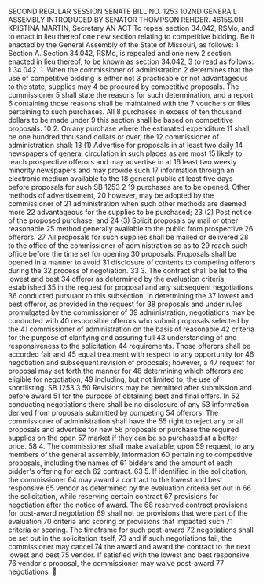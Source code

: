 SECOND REGULAR SESSION
SENATE BILL NO. 1253
102ND GENERA L ASSEMBLY
INTRODUCED BY SENATOR THOMPSON REHDER.
4615S.01I KRISTINA MARTIN, Secretary
AN ACT
To repeal section 34.042, RSMo, and to enact in lieu thereof one new section relating to
competitive bidding.
Be it enacted by the General Assembly of the State of Missouri, as follows:
1 Section A. Section 34.042, RSMo, is repealed and one new
2 section enacted in lieu thereof, to be known as section 34.042,
3 to read as follows:
1 34.042. 1. When the commissioner of administration
2 determines that the use of competitive bidding is either not
3 practicable or not advantageous to the state, supplies may
4 be procured by competitive proposals. The commissioner
5 shall state the reasons for such determination, and a report
6 containing those reasons shall be maintained with the
7 vouchers or files pertaining to such purchases. All
8 purchases in excess of ten thousand dollars to be made under
9 this section shall be based on competitive proposals.
10 2. On any purchase where the estimated expenditure
11 shall be one hundred thousand dollars or over, the
12 commissioner of administration shall:
13 (1) Advertise for proposals in at least two daily
14 newspapers of general circulation in such places as are most
15 likely to reach prospective offerors and may advertise in at
16 least two weekly minority newspapers and may provide such
17 information through an electronic medium available to the
18 general public at least five days before proposals for such
SB 1253 2
19 purchases are to be opened. Other methods of advertisement,
20 however, may be adopted by the commissioner of
21 administration when such other methods are deemed more
22 advantageous for the supplies to be purchased;
23 (2) Post notice of the proposed purchase; and
24 (3) Solicit proposals by mail or other reasonable
25 method generally available to the public from prospective
26 offerors.
27 All proposals for such supplies shall be mailed or delivered
28 to the office of the commissioner of administration so as to
29 reach such office before the time set for opening
30 proposals. Proposals shall be opened in a manner to avoid
31 disclosure of contents to competing offerors during the
32 process of negotiation.
33 3. The contract shall be let to the lowest and best
34 offeror as determined by the evaluation criteria established
35 in the request for proposal and any subsequent negotiations
36 conducted pursuant to this subsection. In determining the
37 lowest and best offeror, as provided in the request for
38 proposals and under rules promulgated by the commissioner of
39 administration, negotiations may be conducted with
40 responsible offerors who submit proposals selected by the
41 commissioner of administration on the basis of reasonable
42 criteria for the purpose of clarifying and assuring full
43 understanding of and responsiveness to the solicitation
44 requirements. Those offerors shall be accorded fair and
45 equal treatment with respect to any opportunity for
46 negotiation and subsequent revision of proposals; however, a
47 request for proposal may set forth the manner for
48 determining which offerors are eligible for negotiation,
49 including, but not limited to, the use of shortlisting.
SB 1253 3
50 Revisions may be permitted after submission and before award
51 for the purpose of obtaining best and final offers. In
52 conducting negotiations there shall be no disclosure of any
53 information derived from proposals submitted by competing
54 offerors. The commissioner of administration shall have the
55 right to reject any or all proposals and advertise for new
56 proposals or purchase the required supplies on the open
57 market if they can be so purchased at a better price.
58 4. The commissioner shall make available, upon
59 request, to any members of the general assembly, information
60 pertaining to competitive proposals, including the names of
61 bidders and the amount of each bidder's offering for each
62 contract.
63 5. If identified in the solicitation, the commissioner
64 may award a contract to the lowest and best responsive
65 vendor as determined by the evaluation criteria set out in
66 the solicitation, while reserving certain contract
67 provisions for negotiation after the notice of award. The
68 reserved contract provisions for post-award negotiation
69 shall not be provisions that were part of the evaluation
70 criteria and scoring or provisions that impacted such
71 criteria or scoring. The timeframe for such post-award
72 negotiations shall be set out in the solicitation itself,
73 and if such negotiations fail, the commissioner may cancel
74 the award and award the contract to the next lowest and best
75 vendor. If satisfied with the lowest and best responsive
76 vendor's proposal, the commissioner may waive post-award
77 negotiations.
